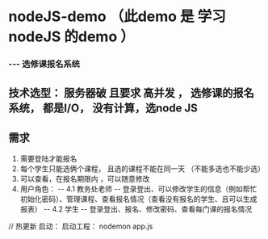 # nodeJS-demo （此demo 是 学习nodeJS 的demo ）

### --- 选修课报名系统

## 技术选型： 服务器破 且要求 高并发 ， 选修课的报名系统， 都是I/O， 没有计算，选node JS

## 需求
1. 需要登陆才能报名
2. 每个学生只能选俩个课程， 且选的课程不能在同一天 （不能多选也不能少选）
3. 可以查看，在报名期限内 ，可以随意修改
4. 用户角色：
  -- 4.1  教务处老师 -- 登录登出、可以修改学生的信息（例如帮忙初始化密码）、管理课程、查看报名情况（查看没有报名的学生、且可以生成报表）
  -- 4.2  学生 -- 登录登出、报名、修改密码、查看每门课的报名情况



// 热更新 启动：
 启动工程： nodemon app.js  